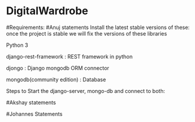 # DigitalWardrobe

#Requirements:
#Anuj statements
Install the latest stable versions of these: once the project is stable we will fix the versions of these libraries

Python 3

django-rest-framework : REST framework in python

djongo : Django mongodb ORM connector

mongodb(community edition) : Database


Steps to Start the django-server, mongo-db and connect to both:






#Akshay statements


#Johannes Statements
